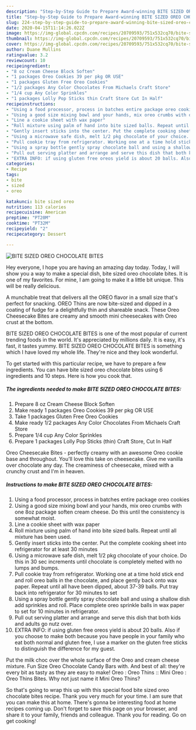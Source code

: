 ```yaml
---
description: "Step-by-Step Guide to Prepare Award-winning BITE SIZED OREO CHOCOLATE BITES"
title: "Step-by-Step Guide to Prepare Award-winning BITE SIZED OREO CHOCOLATE BITES"
slug: 224-step-by-step-guide-to-prepare-award-winning-bite-sized-oreo-chocolate-bites
date: 2020-04-15T11:14:26.022Z
image: https://img-global.cpcdn.com/recipes/20709593/751x532cq70/bite-sized-oreo-chocolate-bites-recipe-main-photo.jpg
thumbnail: https://img-global.cpcdn.com/recipes/20709593/751x532cq70/bite-sized-oreo-chocolate-bites-recipe-main-photo.jpg
cover: https://img-global.cpcdn.com/recipes/20709593/751x532cq70/bite-sized-oreo-chocolate-bites-recipe-main-photo.jpg
author: Duane Mullins
ratingvalue: 3.2
reviewcount: 10
recipeingredient:
- "8 oz Cream Cheese Block Soften"
- "1 packages Oreo Cookies 39 per pkg OR USE"
- "1 packages Gluten Free Oreo Cookies"
- "1/2 packages Any Color Chocolates From Michaels Craft Store"
- "1/4 cup Any Color Sprinkles"
- "1 packages Lolly Pop Sticks thin Craft Store Cut In Half"
recipeinstructions:
- "Using a food processor, process in batches entire package oreo cookies"
- "Using a good size mixing bowl and your hands, mix oreo crumbs with one 8oz package soften cream cheese. Do this until the consistency is somewhat moist."
- "Line a cookie sheet with wax paper"
- "Roll mixture using palm of hand into bite sized balls. Repeat until all mixture has been used."
- "Gently insert sticks into the center. Put the complete cooking sheet into refrigerator for at least 30 minutes"
- "Using a microwave safe dish, melt 1/2 pkg chocolate of your choice. Do this in 30 sec increments until chocolate is completely melted with no lumps and bumps."
- "Pull cookie tray from refrigerator. Working one at a time hold stick end and roll oreo balls in the chocolate, and place gently back onto wax paper. Repeat until all have been dipped, about 37-39 balls. Put tray back into refrigerator for 30 minutes to set"
- "Using a spray bottle gently spray chocolate ball and using a shallow dish add sprinkles and roll. Place complete oreo sprinkle balls in wax paper to set for 10 minutes in refrigerator."
- "Pull out serving platter and arrange and serve this dish that both kids and adults go nutz over."
- "EXTRA INFO: if using gluten free oreos yield is about 20 balls. Also if you choose to make both because you have people in your family who eat both normal and gluten free, I use a marker on the gluten free sticks to distinguish the difference for my guest."
categories:
- Recipe
tags:
- bite
- sized
- oreo

katakunci: bite sized oreo 
nutrition: 113 calories
recipecuisine: American
preptime: "PT20M"
cooktime: "PT32M"
recipeyield: "2"
recipecategory: Dessert

---
```



![BITE SIZED OREO CHOCOLATE BITES](https://img-global.cpcdn.com/recipes/20709593/751x532cq70/bite-sized-oreo-chocolate-bites-recipe-main-photo.jpg)

Hey everyone, I hope you are having an amazing day today. Today, I will show you a way to make a special dish, bite sized oreo chocolate bites. It is one of my favorites. For mine, I am going to make it a little bit unique. This will be really delicious.

A munchable treat that delivers all the OREO flavor in a small size that&#39;s perfect for snacking. OREO Thins are now bite-sized and dipped in a coating of fudge for a delightfully thin and shareable snack. These Oreo Cheesecake Bites are creamy and smooth mini cheesecakes with Oreo crust at the bottom.

BITE SIZED OREO CHOCOLATE BITES is one of the most popular of current trending foods in the world. It's appreciated by millions daily. It is easy, it's fast, it tastes yummy. BITE SIZED OREO CHOCOLATE BITES is something which I have loved my whole life. They're nice and they look wonderful.


To get started with this particular recipe, we have to prepare a few ingredients. You can have bite sized oreo chocolate bites using 6 ingredients and 10 steps. Here is how you cook that.

<!--inarticleads1-->

##### The ingredients needed to make BITE SIZED OREO CHOCOLATE BITES:

1. Prepare 8 oz Cream Cheese Block Soften
1. Make ready 1 packages Oreo Cookies 39 per pkg OR USE
1. Take 1 packages Gluten Free Oreo Cookies
1. Make ready 1/2 packages Any Color Chocolates From Michaels Craft Store
1. Prepare 1/4 cup Any Color Sprinkles
1. Prepare 1 packages Lolly Pop Sticks (thin) Craft Store, Cut In Half


Oreo Cheesecake Bites - perfectly creamy with an awesome Oreo cookie base and throughout. You&#39;ll love this take on cheesecake. Give me vanilla over chocolate any day. The creaminess of cheesecake, mixed with a crunchy crust and I&#39;m in heaven. 

<!--inarticleads2-->

##### Instructions to make BITE SIZED OREO CHOCOLATE BITES:

1. Using a food processor, process in batches entire package oreo cookies
1. Using a good size mixing bowl and your hands, mix oreo crumbs with one 8oz package soften cream cheese. Do this until the consistency is somewhat moist.
1. Line a cookie sheet with wax paper
1. Roll mixture using palm of hand into bite sized balls. Repeat until all mixture has been used.
1. Gently insert sticks into the center. Put the complete cooking sheet into refrigerator for at least 30 minutes
1. Using a microwave safe dish, melt 1/2 pkg chocolate of your choice. Do this in 30 sec increments until chocolate is completely melted with no lumps and bumps.
1. Pull cookie tray from refrigerator. Working one at a time hold stick end and roll oreo balls in the chocolate, and place gently back onto wax paper. Repeat until all have been dipped, about 37-39 balls. Put tray back into refrigerator for 30 minutes to set
1. Using a spray bottle gently spray chocolate ball and using a shallow dish add sprinkles and roll. Place complete oreo sprinkle balls in wax paper to set for 10 minutes in refrigerator.
1. Pull out serving platter and arrange and serve this dish that both kids and adults go nutz over.
1. EXTRA INFO: if using gluten free oreos yield is about 20 balls. Also if you choose to make both because you have people in your family who eat both normal and gluten free, I use a marker on the gluten free sticks to distinguish the difference for my guest.


Put the milk choc over the whole surface of the Oreo and cream cheese mixture. Fun Size Oreo Chocolate Candy Bars with. And best of all: they&#39;re every bit as tasty as they are easy to make! Oreo : Oreo Thins :: Mini Oreo : Oreo Thins Bites. Why not just name it Mini Oreo Thins? 

So that's going to wrap this up with this special food bite sized oreo chocolate bites recipe. Thank you very much for your time. I am sure that you can make this at home. There's gonna be interesting food at home recipes coming up. Don't forget to save this page on your browser, and share it to your family, friends and colleague. Thank you for reading. Go on get cooking!
